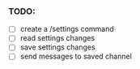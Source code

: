### TODO:
- [ ] create a /settings command
- [ ] read settings changes
- [ ] save settings changes
- [ ] send messages to saved channel